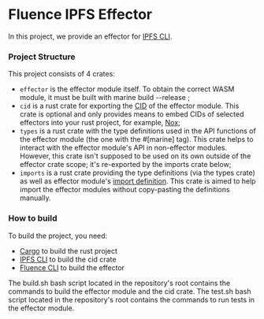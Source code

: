 # Fluence IPFS Effector 

In this project, we provide an effector for [IPFS CLI](https://docs.ipfs.tech/install/command-line/#system-requirements).

### Project Structure

This project consists of 4 crates:
- `effector` is the effector module itself. To obtain the correct WASM module, it must be built with marine build --release ;
- `cid` is a rust crate for exporting the [CID](https://docs.ipfs.tech/concepts/content-addressing/#version-1-v1) of the effector module. This crate is optional and only provides means to embed CIDs of selected effectors into your rust project, for example, [Nox](https://github.com/fluencelabs/nox);
- `types` is a rust crate with the type definitions used in the API functions of the effector module (the one with the #[marine] tag). This crate helps to interact with the effector module's API in non-effector modules. However, this crate isn't supposed to be used on its own outside of the effector crate scope; it's re-exported by the imports crate below;
- `imports` is a rust crate providing the type definitions (via the types crate) as well as effector module's [import definition](https://fluence.dev/docs/marine-book/marine-rust-sdk/developing/import-functions). This crate is aimed to help import the effector modules without copy-pasting the definitions manually.

### How to build

To build the project, you need:
- [Cargo](https://doc.rust-lang.org/cargo/getting-started/installation.html) to build the rust project
- [IPFS CLI](https://docs.ipfs.tech/install/command-line/#system-requirements) to build the cid crate
- [Fluence CLI](https://fluence.dev/docs/build/setting-up/installing_cli) to build the effector

The build.sh bash script located in the repository's root contains the commands to build the effector module and the cid crate.
The test.sh bash script located in the repository's root contains the commands to run tests in the effector module.
